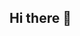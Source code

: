 ## Hi there 👋

<!--
**Pabloazzar/Pabloazzar** is a ✨ _special_ ✨ repository because its `README.md` (this file) appears on your GitHub profile.

Here are some ideas to get you started:

- 🔭 I’m currently working in my academic life.
- 🌱 I’m currently learning how to be more patient.
- 👯 I’m looking to collaborate various school actions.
- 🤔 I’m looking for help with my colleagues.
- 💬 Ask me about online games
- 😄 Pronouns: he/him
- ⚡ Fun fact:I hate Maria Joaquina.
